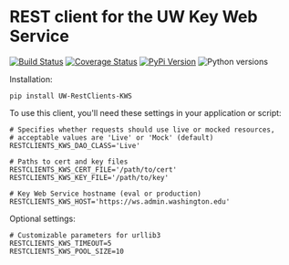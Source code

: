 # REST client for the UW Key Web Service

[![Build Status](https://github.com/uw-it-aca/uw-restclients-kws/workflows/tests/badge.svg?branch=main)](https://github.com/uw-it-aca/uw-restclients-kws/actions)
[![Coverage Status](https://coveralls.io/repos/github/uw-it-aca/uw-restclients-kws/badge.svg?branch=main)](https://coveralls.io/github/uw-it-aca/uw-restclients-kws?branch=main)
[![PyPi Version](https://img.shields.io/pypi/v/uw-restclients-kws.svg)](https://pypi.python.org/pypi/uw-restclients-kws)
![Python versions](https://img.shields.io/badge/python-3.10-blue.svg)

Installation:

    pip install UW-RestClients-KWS

To use this client, you'll need these settings in your application or script:

    # Specifies whether requests should use live or mocked resources,
    # acceptable values are 'Live' or 'Mock' (default)
    RESTCLIENTS_KWS_DAO_CLASS='Live'

    # Paths to cert and key files
    RESTCLIENTS_KWS_CERT_FILE='/path/to/cert'
    RESTCLIENTS_KWS_KEY_FILE='/path/to/key'

    # Key Web Service hostname (eval or production)
    RESTCLIENTS_KWS_HOST='https://ws.admin.washington.edu'

Optional settings:

    # Customizable parameters for urllib3
    RESTCLIENTS_KWS_TIMEOUT=5
    RESTCLIENTS_KWS_POOL_SIZE=10
